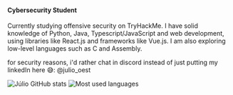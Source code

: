 #### Cybersecurity Student
Currently studying offensive security on TryHackMe. I have solid knowledge of Python, Java, Typescript/JavaScript and web development, using libraries like React.js and frameworks like Vue.js. I am also exploring low-level languages such as C and Assembly.

for security reasons, i'd rather chat in discord instead of just putting my linkedIn here 😅: @julio_oest


  ![Júlio GitHub stats](https://github-readme-stats.vercel.app/api?username=juliooest&show_icons=true&theme=cobalt)
  ![Most used languages](https://github-readme-stats.vercel.app/api/top-langs/?username=juliooest&layout=compact)









